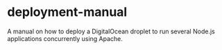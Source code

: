 # deployment-manual
A manual on how to deploy a DigitalOcean droplet to run several Node.js applications concurrently using Apache.
